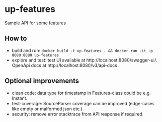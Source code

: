# up-features
Sample API for some features

## How to
- build and run:
```docker build -t up-features . && docker run -it -p 8080:8080 up-features```
- explore and test:
test UI available at http://localhost:8080/swagger-ui/.
OpenApi docs at http://localhost:8080/v3/api-docs .



## Optional improvements
- clean code: data type for timestamp in Features-class could be e.g. Instant.
- test-coverage: SourceParser coverage can be improved (edge-cases like empty or malformed json etc.)
- security: remove error stacktrace from API response if required.